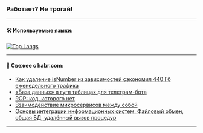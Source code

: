 ### Работает? Не трогай!

---
<!--
#### 🛠️ Technical stack:

![Java](https://img.shields.io/badge/Java-informational?logo=Oracle&style=flat&logoColor=white&color=FF4500)
![Kotlin](https://img.shields.io/badge/Kotlin-informational?logo=Kotlin&style=flat&logoColor=white&color=774D97)
![TS](https://img.shields.io/badge/TypeScript-informational?logo=typeScript&style=flat&logoColor=black&color=017acc)
![Python](https://img.shields.io/badge/Python-informational?logo=Python&style=flat&logoColor=black&color=ffdd54) <br>
![Spring](https://img.shields.io/badge/Spring-informational?logo=Spring&style=flat&logoColor=white&color=6DB33F) 
![SpringBoot](https://img.shields.io/badge/SpringBoot-informational?logo=SpringBoot&style=flat&logoColor=white&color=6DB33F)
![Nest](https://img.shields.io/badge/NestJS-informational?logo=NestJS&style=flat&logoColor=white&color=E0234E) 
![NodeJS](https://img.shields.io/badge/NodeJS-informational?logo=node.js&style=flat&logoColor=white&color=70A760)<br>
![PostgreSQL](https://img.shields.io/badge/PostgreSQL-informational?logo=PostgreSQL&style=flat&logoColor=white&color=DAA520)
![MongoDB](https://img.shields.io/badge/MongoDB-informational?logo=MongoDB&style=flat&logoColor=white&color=870000)
![Apache](https://img.shields.io/badge/Apache-informational?logo=apache&style=flat&logoColor=white&color=f74e28)

___ 
-->

#### 🛠️ Используемые языки:

[![Top Langs](https://github-readme-stats-u2qms2cxw-advtsettinggmailcoms-projects.vercel.app/api/top-langs/?username=zloylis&langs_count=10&hide_title=true&title_color=e6edf3&size_weight=0.5&count_weight=0.5&layout=compact&hide_progress=true&hide_border=true&theme=dracula)](https://github.com/zloylis)

<!---


####  :octocat:&nbsp;&nbsp; Статистика:

![GitHub stats](https://github-readme-stats-u2qms2cxw-advtsettinggmailcoms-projects.vercel.app/api?username=zloylis&show_icons=true&hide_border=true&theme=dracula&title_color=e6edf3&include_all_commits=true&count_private=true&hide_rank=false&hide_title=true&rank_icon=github)
-->
---

#### 💬 Свежее с habr.com:

<!-- BLOG-POST-LIST:START -->
- [Как удаление isNumber из зависимостей сэкономил 440 Гб еженедельного трафика](https://habr.com/ru/articles/844156/?utm_source=habrahabr&utm_medium=rss&utm_campaign=844156)
- [«База данных» в гугл таблицах для телеграм-бота](https://habr.com/ru/companies/amvera/articles/844092/?utm_source=habrahabr&utm_medium=rss&utm_campaign=844092)
- [ROP: код, которого нет](https://habr.com/ru/companies/otus/articles/843538/?utm_source=habrahabr&utm_medium=rss&utm_campaign=843538)
- [Взаимодействие микросервисов между собой](https://habr.com/ru/articles/844100/?utm_source=habrahabr&utm_medium=rss&utm_campaign=844100)
- [Основы интеграции информационных систем. Файловый обмен, общая БД, удалённый вызов процедур](https://habr.com/ru/articles/841862/?utm_source=habrahabr&utm_medium=rss&utm_campaign=841862)
<!-- BLOG-POST-LIST:END -->

---
